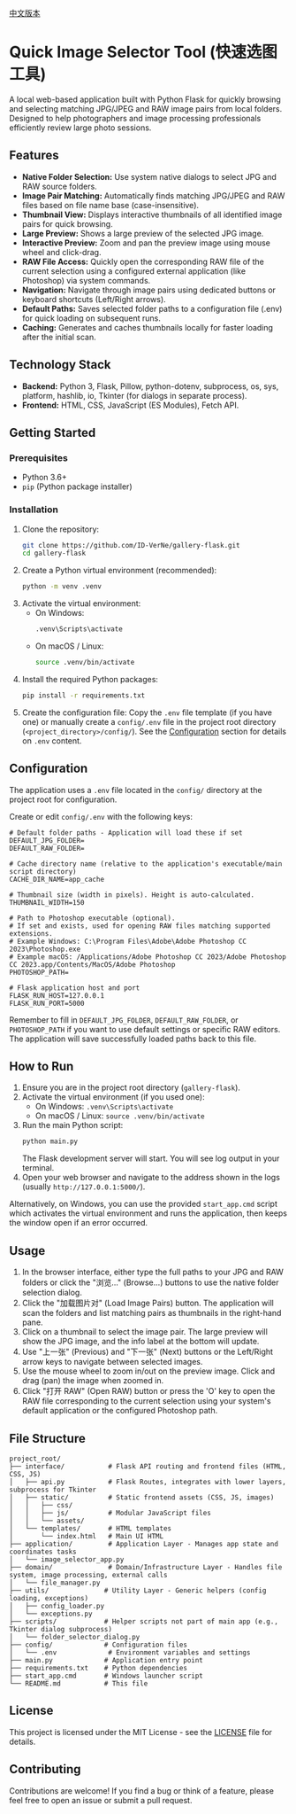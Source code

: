 
[中文版本](README_zh-CN.md)

# Quick Image Selector Tool (快速选图工具)

A local web-based application built with Python Flask for quickly browsing and selecting matching JPG/JPEG and RAW image pairs from local folders. Designed to help photographers and image processing professionals efficiently review large photo sessions.

## Features

*   **Native Folder Selection:** Use system native dialogs to select JPG and RAW source folders.
*   **Image Pair Matching:** Automatically finds matching JPG/JPEG and RAW files based on file name base (case-insensitive).
*   **Thumbnail View:** Displays interactive thumbnails of all identified image pairs for quick browsing.
*   **Large Preview:** Shows a large preview of the selected JPG image.
*   **Interactive Preview:** Zoom and pan the preview image using mouse wheel and click-drag.
*   **RAW File Access:** Quickly open the corresponding RAW file of the current selection using a configured external application (like Photoshop) via system commands.
*   **Navigation:** Navigate through image pairs using dedicated buttons or keyboard shortcuts (Left/Right arrows).
*   **Default Paths:** Saves selected folder paths to a configuration file (.env) for quick loading on subsequent runs.
*   **Caching:** Generates and caches thumbnails locally for faster loading after the initial scan.

## Technology Stack

*   **Backend:** Python 3, Flask, Pillow, python-dotenv, subprocess, os, sys, platform, hashlib, io, Tkinter (for dialogs in separate process).
*   **Frontend:** HTML, CSS, JavaScript (ES Modules), Fetch API.

## Getting Started

### Prerequisites

*   Python 3.6+
*   `pip` (Python package installer)

### Installation

1.  Clone the repository:
    ```bash
    git clone https://github.com/ID-VerNe/gallery-flask.git 
    cd gallery-flask
    ```
2.  Create a Python virtual environment (recommended):
    ```bash
    python -m venv .venv
    ```
3.  Activate the virtual environment:
    *   On Windows:
        ```bash
        .venv\Scripts\activate
        ```
    *   On macOS / Linux:
        ```bash
        source .venv/bin/activate
        ```
4.  Install the required Python packages:
    ```bash
    pip install -r requirements.txt
    ```
5.  Create the configuration file:
    Copy the `.env` file template (if you have one) or manually create a `config/.env` file in the project root directory (`<project_directory>/config/`).
    See the [Configuration](#configuration) section for details on `.env` content.

## Configuration

The application uses a `.env` file located in the `config/` directory at the project root for configuration.

Create or edit `config/.env` with the following keys:

```dotenv
# Default folder paths - Application will load these if set
DEFAULT_JPG_FOLDER=
DEFAULT_RAW_FOLDER=

# Cache directory name (relative to the application's executable/main script directory)
CACHE_DIR_NAME=app_cache

# Thumbnail size (width in pixels). Height is auto-calculated.
THUMBNAIL_WIDTH=150

# Path to Photoshop executable (optional).
# If set and exists, used for opening RAW files matching supported extensions.
# Example Windows: C:\Program Files\Adobe\Adobe Photoshop CC 2023\Photoshop.exe
# Example macOS: /Applications/Adobe Photoshop CC 2023/Adobe Photoshop CC 2023.app/Contents/MacOS/Adobe Photoshop
PHOTOSHOP_PATH=

# Flask application host and port
FLASK_RUN_HOST=127.0.0.1
FLASK_RUN_PORT=5000
```
Remember to fill in `DEFAULT_JPG_FOLDER`, `DEFAULT_RAW_FOLDER`, or `PHOTOSHOP_PATH` if you want to use default settings or specific RAW editors. The application will save successfully loaded paths back to this file.

## How to Run

1.  Ensure you are in the project root directory (`gallery-flask`).
2.  Activate the virtual environment (if you used one):
    *   On Windows: `.venv\Scripts\activate`
    *   On macOS / Linux: `source .venv/bin/activate`
3.  Run the main Python script:
    ```bash
    python main.py
    ```
    The Flask development server will start. You will see log output in your terminal.
4.  Open your web browser and navigate to the address shown in the logs (usually `http://127.0.0.1:5000/`).

Alternatively, on Windows, you can use the provided `start_app.cmd` script which activates the virtual environment and runs the application, then keeps the window open if an error occurred.

## Usage

1.  In the browser interface, either type the full paths to your JPG and RAW folders or click the "浏览..." (Browse...) buttons to use the native folder selection dialog.
2.  Click the "加载图片对" (Load Image Pairs) button. The application will scan the folders and list matching pairs as thumbnails in the right-hand pane.
3.  Click on a thumbnail to select the image pair. The large preview will show the JPG image, and the info label at the bottom will update.
4.  Use "上一张" (Previous) and "下一张" (Next) buttons or the Left/Right arrow keys to navigate between selected images.
5.  Use the mouse wheel to zoom in/out on the preview image. Click and drag (pan) the image when zoomed in.
6.  Click "打开 RAW" (Open RAW) button or press the 'O' key to open the RAW file corresponding to the current selection using your system's default application or the configured Photoshop path.

## File Structure

```
project_root/
├── interface/           # Flask API routing and frontend files (HTML, CSS, JS)
│   ├── api.py           # Flask Routes, integrates with lower layers, subprocess for Tkinter
│   ├── static/          # Static frontend assets (CSS, JS, images)
│   │   ├── css/
│   │   ├── js/          # Modular JavaScript files
│   │   └── assets/
│   └── templates/       # HTML templates
│       └── index.html   # Main UI HTML
├── application/         # Application Layer - Manages app state and coordinates tasks
│   └── image_selector_app.py
├── domain/              # Domain/Infrastructure Layer - Handles file system, image processing, external calls
│   └── file_manager.py
├── utils/              # Utility Layer - Generic helpers (config loading, exceptions)
│   ├── config_loader.py
│   └── exceptions.py
├── scripts/            # Helper scripts not part of main app (e.g., Tkinter dialog subprocess)
│   └── folder_selector_dialog.py
├── config/             # Configuration files
│   └── .env             # Environment variables and settings
├── main.py             # Application entry point
├── requirements.txt    # Python dependencies
├── start_app.cmd       # Windows launcher script
└── README.md           # This file
```

## License

This project is licensed under the MIT License - see the [LICENSE](LICENSE) file for details.


## Contributing

Contributions are welcome! If you find a bug or think of a feature, please feel free to open an issue or submit a pull request.
